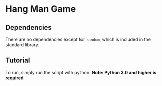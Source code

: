 # Hang Man Game

## Dependencies

There are no dependencies except for `random`, which is included in the standard library.

## Tutorial

To run, simply run the script with python. **Note: Python 3.0 and higher is required**